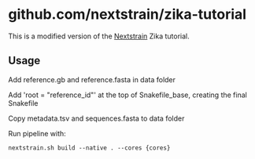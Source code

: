 
# github.com/nextstrain/zika-tutorial

This is a modified version of the [Nextstrain](https://nextstrain.org) Zika tutorial. 

## Usage

Add reference.gb and reference.fasta in data folder

Add 'root = "reference_id"' at the top of Snakefile_base, creating the final Snakefile

Copy metadata.tsv and sequences.fasta to data folder

Run pipeline with:
```
nextstrain.sh build --native . --cores {cores}
```

